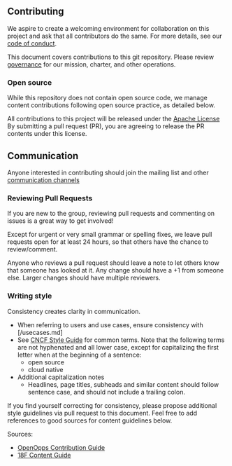 ## Contributing

We aspire to create a welcoming environment for collaboration on this project
and ask that all contributors do the same. For more details, see our
[code of conduct](CODE-OF-CONDUCT.md).

This document covers contributions to this git repository. Please review
[governance](governance) for our mission, charter, and other operations.

### Open source

While this repository does not contain open source code, we manage content
contributions following open source practice, as detailed below.

All contributions to this project will be released under the 
[Apache License](LICENSE) By submitting a pull request (PR), you are agreeing to
release the PR contents under this license.

## Communication

Anyone interested in contributing should join the mailing list and other
[communication channels](README.md#Communications)

### Reviewing Pull Requests

If you are new to the group, reviewing pull requests and commenting on issues
is a great way to get involved!

Except for urgent or very small grammar or spelling fixes, we leave pull 
requests open for at least 24 hours, so that others have the chance to 
review/comment.   

Anyone who reviews a pull request should leave a note to let others know that 
someone has looked at it.  Any change should have a +1 from someone else.
Larger changes should have multiple reviewers.

### Writing style

Consistency creates clarity in communication. 

* When referring to users and use cases, ensure consistency with [/usecases.md] 
* See [CNCF Style
  Guide](https://github.com/cncf/foundation/blob/master/style-guide.md) for
  common terms. Note that the following terms are not hyphenated and all lower
  case, except for capitalizing the first letter when at the beginning of a
  sentence:
  * open source
  * cloud native
* Additional capitalization notes
  * Headlines, page titles, subheads and similar content should follow sentence
    case, and should not include a trailing colon. 

If you find yourself correcting for consistency, please propose additional style
guidelines via pull request to this document. Feel free to add references to 
good sources for content guidelines below.

Sources:
* [OpenOpps Contribution Guide](https://github.com/openopps/openopps-platform/blob/master/CONTRIBUTING.md)
* [18F Content Guide](https://content-guide.18f.gov/)

